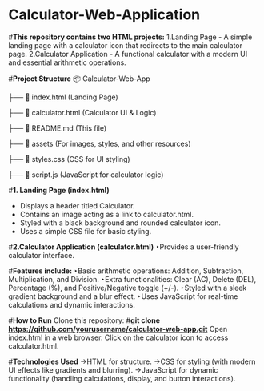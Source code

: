 # Calculator-Web-Application
#**This repository contains two HTML projects:**
1.Landing Page - A simple landing page with a calculator icon that redirects to the main calculator page.
2.Calculator Application - A functional calculator with a modern UI and essential arithmetic operations.


#**Project Structure**
📦 Calculator-Web-App



├── 📄 index.html (Landing Page)


├── 📄 calculator.html (Calculator UI & Logic)


├── 📄 README.md (This file)



├── 📁 assets (For images, styles, and other resources)

├── 📄 styles.css (CSS for UI styling)

├── 📄 script.js (JavaScript for calculator logic)



#**1. Landing Page (index.html)**
* Displays a header titled Calculator.
* Contains an image acting as a link to calculator.html.
* Styled with a black background and rounded calculator icon.
* Uses a simple CSS file for basic styling.



#**2.Calculator Application (calculator.html)**
‣Provides a user-friendly calculator interface.



#**Features include:**
‣Basic arithmetic operations: Addition, Subtraction, Multiplication, and Division.
‣Extra functionalities: Clear (AC), Delete (DEL), Percentage (%), and Positive/Negative toggle (+/-).
‣Styled with a sleek gradient background and a blur effect.
‣Uses JavaScript for real-time calculations and dynamic interactions.


#**How to Run**
Clone this repository:
#**git clone https://github.com/yourusername/calculator-web-app.git**
Open index.html in a web browser.
Click on the calculator icon to access calculator.html.


#**Technologies Used**
->HTML for structure.
->CSS for styling (with modern UI effects like gradients and blurring).
->JavaScript for dynamic functionality (handling calculations, display, and button interactions).
